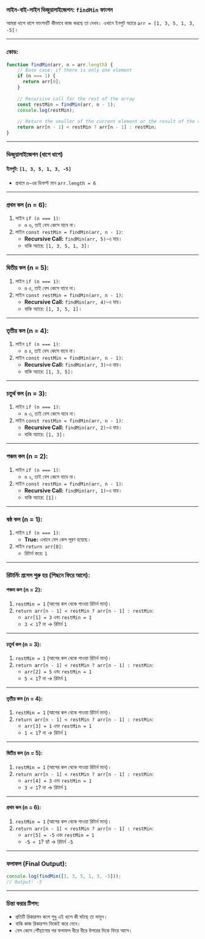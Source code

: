 ### **লাইন-বাই-লাইন ভিজুয়ালাইজেশন: `findMin` ফাংশন**

আমরা ধাপে ধাপে ফাংশনটি কীভাবে কাজ করছে তা দেখব। এখানে ইনপুট অ্যারে `arr = [1, 3, 5, 1, 3, -5]`। 

---

### **কোড:**

```javascript
function findMin(arr, n = arr.length) {
    // Base case: if there is only one element
    if (n === 1) {
      return arr[0];
    }
  
    // Recursive call for the rest of the array
    const restMin = findMin(arr, n - 1);
    console.log(restMin);
  
    // Return the smaller of the current element or the result of the recursive call
    return arr[n - 1] < restMin ? arr[n - 1] : restMin;
}
```

---

### **ভিজুয়ালাইজেশন (ধাপে ধাপে)**

#### **ইনপুট:** `[1, 3, 5, 1, 3, -5]`
- প্রথমে `n`-এর ডিফল্ট মান `arr.length = 6`

---

### **প্রথম কল (n = 6):**

1. লাইন `if (n === 1)`:
   - `n` ৬, তাই বেস কেসে যাবে না।
2. লাইন `const restMin = findMin(arr, n - 1)`:
   - **Recursive Call:** `findMin(arr, 5)`-এ যায়।
   - বাকি অ্যারে: `[1, 3, 5, 1, 3]`।

---

### **দ্বিতীয় কল (n = 5):**

1. লাইন `if (n === 1)`:
   - `n` ৫, তাই বেস কেসে যাবে না।
2. লাইন `const restMin = findMin(arr, n - 1)`:
   - **Recursive Call:** `findMin(arr, 4)`-এ যায়।
   - বাকি অ্যারে: `[1, 3, 5, 1]`।

---

### **তৃতীয় কল (n = 4):**

1. লাইন `if (n === 1)`:
   - `n` ৪, তাই বেস কেসে যাবে না।
2. লাইন `const restMin = findMin(arr, n - 1)`:
   - **Recursive Call:** `findMin(arr, 3)`-এ যায়।
   - বাকি অ্যারে: `[1, 3, 5]`।

---

### **চতুর্থ কল (n = 3):**

1. লাইন `if (n === 1)`:
   - `n` ৩, তাই বেস কেসে যাবে না।
2. লাইন `const restMin = findMin(arr, n - 1)`:
   - **Recursive Call:** `findMin(arr, 2)`-এ যায়।
   - বাকি অ্যারে: `[1, 3]`।

---

### **পঞ্চম কল (n = 2):**

1. লাইন `if (n === 1)`:
   - `n` ২, তাই বেস কেসে যাবে না।
2. লাইন `const restMin = findMin(arr, n - 1)`:
   - **Recursive Call:** `findMin(arr, 1)`-এ যায়।
   - বাকি অ্যারে: `[1]`।

---

### **ষষ্ঠ কল (n = 1):**

1. লাইন `if (n === 1)`:
   - **True:** এখানে বেস কেস পূরণ হয়েছে।
2. লাইন `return arr[0]`:
   - রিটার্ন করে: `1`

---

### **রিটার্নিং প্রসেস শুরু হয় (পিছনে ফিরে আসে):**

#### **পঞ্চম কল (n = 2):**
1. `restMin = 1` (আগের কল থেকে পাওয়া রিটার্ন মান)।
2. `return arr[n - 1] < restMin ? arr[n - 1] : restMin`:
   - `arr[1] = 3` এবং `restMin = 1`
   - `3 < 1`? না → রিটার্ন `1`

---

#### **চতুর্থ কল (n = 3):**
1. `restMin = 1` (আগের কল থেকে পাওয়া রিটার্ন মান)।
2. `return arr[n - 1] < restMin ? arr[n - 1] : restMin`:
   - `arr[2] = 5` এবং `restMin = 1`
   - `5 < 1`? না → রিটার্ন `1`

---

#### **তৃতীয় কল (n = 4):**
1. `restMin = 1` (আগের কল থেকে পাওয়া রিটার্ন মান)।
2. `return arr[n - 1] < restMin ? arr[n - 1] : restMin`:
   - `arr[3] = 1` এবং `restMin = 1`
   - `1 < 1`? না → রিটার্ন `1`

---

#### **দ্বিতীয় কল (n = 5):**
1. `restMin = 1` (আগের কল থেকে পাওয়া রিটার্ন মান)।
2. `return arr[n - 1] < restMin ? arr[n - 1] : restMin`:
   - `arr[4] = 3` এবং `restMin = 1`
   - `3 < 1`? না → রিটার্ন `1`

---

#### **প্রথম কল (n = 6):**
1. `restMin = 1` (আগের কল থেকে পাওয়া রিটার্ন মান)।
2. `return arr[n - 1] < restMin ? arr[n - 1] : restMin`:
   - `arr[5] = -5` এবং `restMin = 1`
   - `-5 < 1`? হ্যাঁ → রিটার্ন `-5`

---

### **ফলাফল (Final Output):**
```javascript
console.log(findMin([1, 3, 5, 1, 3, -5]));
// Output: -5
```

---

### **চিন্তা করার টিপস:**
- প্রতিটি রিকারশন কলে শুধু এই ধাপে কী ঘটছে তা ভাবুন।
- বাকি কাজ রিকারশন নিজেই করে নেবে।
- বেস কেসে পৌঁছানোর পর ফলাফল ধীরে ধীরে উপরের দিকে ফিরে আসে।